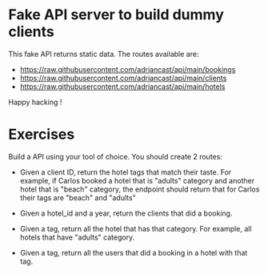 # Fake API server to build dummy clients
This fake API returns static data. The routes available are:
- https://raw.githubusercontent.com/adriancast/api/main/bookings
- https://raw.githubusercontent.com/adriancast/api/main/clients
- https://raw.githubusercontent.com/adriancast/api/main/hotels


Happy hacking !

# Exercises

Build a API using your tool of choice. You should create 2 routes:
- Given a client ID, return the hotel tags that match their taste. For example, if Carlos booked a hotel that is "adults" category and another hotel that is "beach" category, the endpoint should return that for Carlos their tags are "beach" and "adults"

- Given a hotel_id and a year, return the clients that did a booking.

- Given a tag, return all the hotel that has that category. For example, all hotels that have "adults" category.

- Given a tag, return all the users that did a booking in a hotel with that tag.
